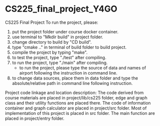# CS225_final_project_Y4GO
CS225 Final Project
To run the project, please:
1. put the project folder under course docker container.
2. use terminal to "Mkdir build" in project folder.
3. change directory to build by "CD build".
4. type "cmake .." in terminal of build folder to build project.
5. compile the project by typing "make".
6. to test the project, type "./test" after compiling.
7. to run the project, type "./main" after compiling.
	* to run the project, please type the source of data and names of airport following the instruction in command line.
8. to change data sources, place them in data folder and type the absolute/relative path in command line following instruction.


Project code linkage and location description:
  The code derived from course materials are placed in project/lib/cs225 folder, edge and graph class and their utility functions are placed there. The code of information container and graph calculator are placed in project/src folder. Most of implementation of this project is placed in src folder. The main function are placed in project/entry folder. 
